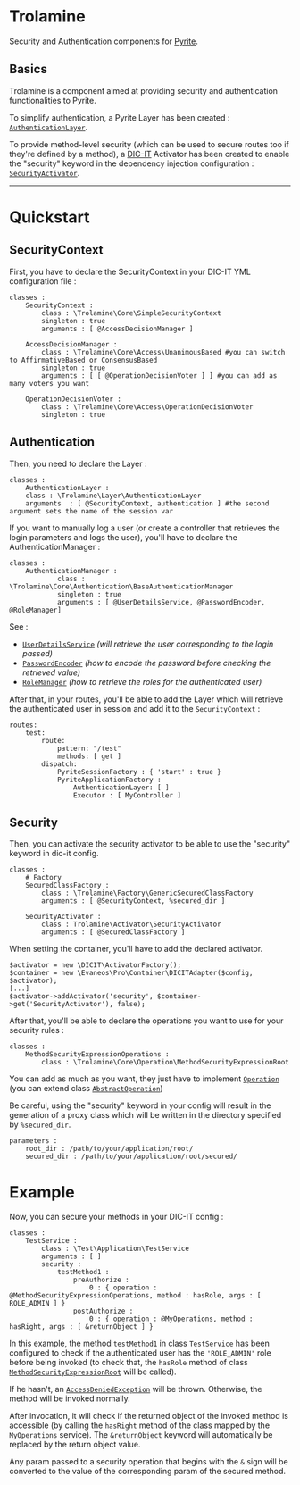 Trolamine
=========
Security and Authentication components for [Pyrite][1].

Basics
-----------------
Trolamine is a component aimed at providing security and authentication functionalities to Pyrite.

To simplify authentication, a Pyrite Layer has been created : [`AuthenticationLayer`][2].

To provide method-level security (which can be used to secure routes too if they're defined by a method), a [DIC-IT][3] Activator has been created to enable the "security" keyword in the dependency injection configuration : [`SecurityActivator`][4].


----------

Quickstart
==========

SecurityContext
---------------
First, you have to declare the SecurityContext in your DIC-IT YML configuration file :

    classes :
        SecurityContext :
            class : \Trolamine\Core\SimpleSecurityContext
            singleton : true
            arguments : [ @AccessDecisionManager ]
            
        AccessDecisionManager :
            class : \Trolamine\Core\Access\UnanimousBased #you can switch to AffirmativeBased or ConsensusBased
            singleton : true
            arguments : [ [ @OperationDecisionVoter ] ] #you can add as many voters you want
            
        OperationDecisionVoter :
            class : \Trolamine\Core\Access\OperationDecisionVoter
            singleton : true

Authentication
--------------
Then, you need to declare the Layer :

    classes :
        AuthenticationLayer :
        class : \Trolamine\Layer\AuthenticationLayer
        arguments  : [ @SecurityContext, authentication ] #the second argument sets the name of the session var
        
If you want to manually log a user (or create a controller that retrieves the login parameters and logs the user), you'll have to declare the AuthenticationManager :

    classes :
        AuthenticationManager :
                class : \Trolamine\Core\Authentication\BaseAuthenticationManager
                singleton : true
                arguments : [ @UserDetailsService, @PasswordEncoder, @RoleManager]
        

See :
- [`UserDetailsService`][5] *(will retrieve the user corresponding to the login passed)*
- [`PasswordEncoder`][6] *(how to encode the password before checking the retrieved value)*
- [`RoleManager`][7] *(how to retrieve the roles for the authenticated user)*


After that, in your routes, you'll be able to add the Layer which will retrieve the authenticated user in session and add it to the `SecurityContext` :

    routes:
        test:
            route:
                pattern: "/test"
                methods: [ get ]
            dispatch:
                PyriteSessionFactory : { 'start' : true }
                PyriteApplicationFactory :
                    AuthenticationLayer: [ ]
                    Executor : [ MyController ]

Security
--------
Then, you can activate the security activator to be able to use the "security" keyword in dic-it config.
    
    classes :
        # Factory
        SecuredClassFactory :
            class : \Trolamine\Factory\GenericSecuredClassFactory
            arguments : [ @SecurityContext, %secured_dir ]
            
        SecurityActivator :
            class : Trolamine\Activator\SecurityActivator
            arguments : [ @SecuredClassFactory ]

When setting the container, you'll have to add the declared activator.

	$activator = new \DICIT\ActivatorFactory();
    $container = new \Evaneos\Pro\Container\DICITAdapter($config, $activator);
    [...]
    $activator->addActivator('security', $container->get('SecurityActivator'), false);

After that, you'll be able to declare the operations you want to use for your security rules :

    classes :
        MethodSecurityExpressionOperations :
            class : \Trolamine\Core\Operation\MethodSecurityExpressionRoot

You can add as much as you want, they just have to implement [`Operation`][8] (you can extend class [`AbstractOperation`][9])

Be careful, using the "security" keyword in your config will result in the generation of a proxy class which will be written in the directory specified by `%secured_dir`.

    parameters :
        root_dir : /path/to/your/application/root/
        secured_dir : /path/to/your/application/root/secured/

Example
=======

Now, you can secure your methods in your DIC-IT config :

    classes :
        TestService :
            class : \Test\Application\TestService
            arguments : [ ]
            security :
                testMethod1 :
                    preAuthorize :
                        0 : { operation : @MethodSecurityExpressionOperations, method : hasRole, args : [ ROLE_ADMIN ] }
                    postAuthorize :
                        0 : { operation : @MyOperations, method : hasRight, args : [ &returnObject ] }
                        
In this example, the method `testMethod1` in class `TestService` has been configured to check if the authenticated user has the `'ROLE_ADMIN'` role before being invoked (to check that, the `hasRole` method of class [`MethodSecurityExpressionRoot`][10] will be called).

If he hasn't, an [`AccessDeniedException`][11] will be thrown. Otherwise, the method will be invoked normally.

After invocation, it will check if the returned object of the invoked method is accessible (by calling the `hasRight` method of the class mapped by the `MyOperations` service). The `&returnObject` keyword will automatically be replaced by the return object value.

Any param passed to a security operation that begins with the `&` sign will be converted to the value of the corresponding param of the secured method.


  [1]: https://github.com/Evaneos/pyrite
  [2]: https://github.com/Evaneos/trolamine/tree/master/src/Trolamine/Layer
  [3]: https://github.com/oliviermadre/dic-it
  [4]: https://github.com/Evaneos/trolamine/tree/master/src/Trolamine/Activator
  [5]: https://github.com/Evaneos/trolamine/blob/master/src/Trolamine/Core/Authentication/UserDetailsService.php
  [6]: https://github.com/Evaneos/trolamine/blob/master/src/Trolamine/Core/Authentication/Password/PasswordEncoder.php
  [7]: https://github.com/Evaneos/trolamine/blob/master/src/Trolamine/Core/Authentication/Role/RoleManager.php
  [8]: https://github.com/Evaneos/trolamine/blob/master/src/Trolamine/Core/Operation/Operation.php
  [9]: https://github.com/Evaneos/trolamine/blob/master/src/Trolamine/Core/Operation/AbstractOperation.php
  [10]: https://github.com/Evaneos/trolamine/blob/master/src/Trolamine/Core/Operation/MethodSecurityExpressionRoot.php
  [11]: https://github.com/Evaneos/trolamine/blob/master/src/Trolamine/Core/Exception/AccessDeniedException.php